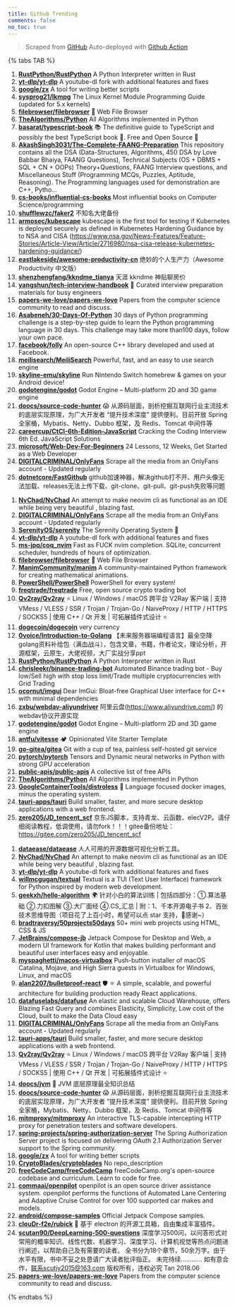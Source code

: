 ```yaml
---
title: Github Trending
comments: false
no_toc: true
---
```


> Scraped from [GitHub](https://github.com/trending)
Auto-deployed with [Github Action](https://docs.github.com/en/actions)

{% tabs TAB %}
<!-- tab Daily -->
1. [**RustPython/RustPython**](https://github.com/RustPython/RustPython)
A Python Interpreter written in Rust
2. [**yt-dlp/yt-dlp**](https://github.com/yt-dlp/yt-dlp)
A youtube-dl fork with additional features and fixes
3. [**google/zx**](https://github.com/google/zx)
A tool for writing better scripts
4. [**sysprog21/lkmpg**](https://github.com/sysprog21/lkmpg)
The Linux Kernel Module Programming Guide (updated for 5.x kernels)
5. [**filebrowser/filebrowser**](https://github.com/filebrowser/filebrowser)
📂 Web File Browser
6. [**TheAlgorithms/Python**](https://github.com/TheAlgorithms/Python)
All Algorithms implemented in Python
7. [**basarat/typescript-book**](https://github.com/basarat/typescript-book)
📚 The definitive guide to TypeScript and possibly the best TypeScript book 📖. Free and Open Source 🌹
8. [**AkashSingh3031/The-Complete-FAANG-Preparation**](https://github.com/AkashSingh3031/The-Complete-FAANG-Preparation)
This repository contains all the DSA (Data-Structures, Algorithms, 450 DSA by Love Babbar Bhaiya, FAANG Questions), Technical Subjects (OS + DBMS + SQL + CN + OOPs) Theory+Questions, FAANG Interview questions, and Miscellaneous Stuff (Programming MCQs, Puzzles, Aptitude, Reasoning). The Programming languages used for demonstration are C++, Pytho…
9. [**cs-books/influential-cs-books**](https://github.com/cs-books/influential-cs-books)
Most influential books on Computer Science/programming
10. [**shufflewzc/faker2**](https://github.com/shufflewzc/faker2)
不知名大佬备份
11. [**armosec/kubescape**](https://github.com/armosec/kubescape)
kubescape is the first tool for testing if Kubernetes is deployed securely as defined in Kubernetes Hardening Guidance by to NSA and CISA (https://www.nsa.gov/News-Features/Feature-Stories/Article-View/Article/2716980/nsa-cisa-release-kubernetes-hardening-guidance/)
12. [**eastlakeside/awesome-productivity-cn**](https://github.com/eastlakeside/awesome-productivity-cn)
绝妙的个人生产力（Awesome Productivity 中文版）
13. [**shenzhengfang/kkndme_tianya**](https://github.com/shenzhengfang/kkndme_tianya)
天涯 kkndme 神贴聊房价
14. [**yangshun/tech-interview-handbook**](https://github.com/yangshun/tech-interview-handbook)
💯 Curated interview preparation materials for busy engineers
15. [**papers-we-love/papers-we-love**](https://github.com/papers-we-love/papers-we-love)
Papers from the computer science community to read and discuss.
16. [**Asabeneh/30-Days-Of-Python**](https://github.com/Asabeneh/30-Days-Of-Python)
30 days of Python programming challenge is a step-by-step guide to learn the Python programming language in 30 days. This challenge may take more than100 days, follow your own pace.
17. [**facebook/folly**](https://github.com/facebook/folly)
An open-source C++ library developed and used at Facebook.
18. [**meilisearch/MeiliSearch**](https://github.com/meilisearch/MeiliSearch)
Powerful, fast, and an easy to use search engine
19. [**skyline-emu/skyline**](https://github.com/skyline-emu/skyline)
Run Nintendo Switch homebrew & games on your Android device!
20. [**godotengine/godot**](https://github.com/godotengine/godot)
Godot Engine – Multi-platform 2D and 3D game engine
21. [**doocs/source-code-hunter**](https://github.com/doocs/source-code-hunter)
😱 从源码层面，剖析挖掘互联网行业主流技术的底层实现原理，为广大开发者 “提升技术深度” 提供便利。目前开放 Spring 全家桶，Mybatis、Netty、Dubbo 框架，及 Redis、Tomcat 中间件等
22. [**careercup/CtCI-6th-Edition-JavaScript**](https://github.com/careercup/CtCI-6th-Edition-JavaScript)
Cracking the Coding Interview 6th Ed. JavaScript Solutions
23. [**microsoft/Web-Dev-For-Beginners**](https://github.com/microsoft/Web-Dev-For-Beginners)
24 Lessons, 12 Weeks, Get Started as a Web Developer
24. [**DIGITALCRIMINAL/OnlyFans**](https://github.com/DIGITALCRIMINAL/OnlyFans)
Scrape all the media from an OnlyFans account - Updated regularly
25. [**dotnetcore/FastGithub**](https://github.com/dotnetcore/FastGithub)
github加速神器，解决github打不开、用户头像无法加载、releases无法上传下载、git-clone、git-pull、git-push失败等问题
<!-- endtab -->
<!-- tab Weekly -->
1. [**NvChad/NvChad**](https://github.com/NvChad/NvChad)
An attempt to make neovim cli as functional as an IDE while being very beautiful , blazing fast.
2. [**DIGITALCRIMINAL/OnlyFans**](https://github.com/DIGITALCRIMINAL/OnlyFans)
Scrape all the media from an OnlyFans account - Updated regularly
3. [**SerenityOS/serenity**](https://github.com/SerenityOS/serenity)
The Serenity Operating System 🐞
4. [**yt-dlp/yt-dlp**](https://github.com/yt-dlp/yt-dlp)
A youtube-dl fork with additional features and fixes
5. [**ms-jpq/coq_nvim**](https://github.com/ms-jpq/coq_nvim)
Fast as FUCK nvim completion. SQLite, concurrent scheduler, hundreds of hours of optimization.
6. [**filebrowser/filebrowser**](https://github.com/filebrowser/filebrowser)
📂 Web File Browser
7. [**ManimCommunity/manim**](https://github.com/ManimCommunity/manim)
A community-maintained Python framework for creating mathematical animations.
8. [**PowerShell/PowerShell**](https://github.com/PowerShell/PowerShell)
PowerShell for every system!
9. [**freqtrade/freqtrade**](https://github.com/freqtrade/freqtrade)
Free, open source crypto trading bot
10. [**Qv2ray/Qv2ray**](https://github.com/Qv2ray/Qv2ray)
⭐ Linux / Windows / macOS 跨平台 V2Ray 客户端 | 支持 VMess / VLESS / SSR / Trojan / Trojan-Go / NaiveProxy / HTTP / HTTPS / SOCKS5 | 使用 C++ / Qt 开发 | 可拓展插件式设计 ⭐
11. [**dogecoin/dogecoin**](https://github.com/dogecoin/dogecoin)
very currency
12. [**0voice/Introduction-to-Golang**](https://github.com/0voice/Introduction-to-Golang)
【未来服务器端编程语言】最全空降golang资料补给包（满血战斗），包含文章，书籍，作者论文，理论分析，开源框架，云原生，大佬视频，大厂实战分享ppt
13. [**RustPython/RustPython**](https://github.com/RustPython/RustPython)
A Python Interpreter written in Rust
14. [**chrisleekr/binance-trading-bot**](https://github.com/chrisleekr/binance-trading-bot)
Automated Binance trading bot - Buy low/Sell high with stop loss limit/Trade multiple cryptocurrencies with Grid Trading
15. [**ocornut/imgui**](https://github.com/ocornut/imgui)
Dear ImGui: Bloat-free Graphical User interface for C++ with minimal dependencies
16. [**zxbu/webdav-aliyundriver**](https://github.com/zxbu/webdav-aliyundriver)
阿里云盘(https://www.aliyundrive.com/) 的webdav协议开源实现
17. [**godotengine/godot**](https://github.com/godotengine/godot)
Godot Engine – Multi-platform 2D and 3D game engine
18. [**antfu/vitesse**](https://github.com/antfu/vitesse)
🏕 Opinionated Vite Starter Template
19. [**go-gitea/gitea**](https://github.com/go-gitea/gitea)
Git with a cup of tea, painless self-hosted git service
20. [**pytorch/pytorch**](https://github.com/pytorch/pytorch)
Tensors and Dynamic neural networks in Python with strong GPU acceleration
21. [**public-apis/public-apis**](https://github.com/public-apis/public-apis)
A collective list of free APIs
22. [**TheAlgorithms/Python**](https://github.com/TheAlgorithms/Python)
All Algorithms implemented in Python
23. [**GoogleContainerTools/distroless**](https://github.com/GoogleContainerTools/distroless)
🥑 Language focused docker images, minus the operating system.
24. [**tauri-apps/tauri**](https://github.com/tauri-apps/tauri)
Build smaller, faster, and more secure desktop applications with a web frontend.
25. [**zero205/JD_tencent_scf**](https://github.com/zero205/JD_tencent_scf)
京东JS脚本，支持青龙、云函数、elecV2P。请仔细阅读教程，低调使用，请勿fork！！！gitee备份地址：https://gitee.com/zero205/JD_tencent_scf
<!-- endtab -->
<!-- tab Monthly -->
1. [**dataease/dataease**](https://github.com/dataease/dataease)
人人可用的开源数据可视化分析工具。
2. [**NvChad/NvChad**](https://github.com/NvChad/NvChad)
An attempt to make neovim cli as functional as an IDE while being very beautiful , blazing fast.
3. [**yt-dlp/yt-dlp**](https://github.com/yt-dlp/yt-dlp)
A youtube-dl fork with additional features and fixes
4. [**willmcgugan/textual**](https://github.com/willmcgugan/textual)
Textual is a TUI (Text User Interface) framework for Python inspired by modern web development.
5. [**geekxh/hello-algorithm**](https://github.com/geekxh/hello-algorithm)
🌍 针对小白的算法训练 | 包括四部分：①.算法基础 ②.力扣图解 ③.大厂面经 ④.CS_汇总 | 附：1、千本开源电子书 2、百张技术思维导图（项目花了上百小时，希望可以点 star 支持，🌹感谢~）
6. [**bradtraversy/50projects50days**](https://github.com/bradtraversy/50projects50days)
50+ mini web projects using HTML, CSS & JS
7. [**JetBrains/compose-jb**](https://github.com/JetBrains/compose-jb)
Jetpack Compose for Desktop and Web, a modern UI framework for Kotlin that makes building performant and beautiful user interfaces easy and enjoyable.
8. [**myspaghetti/macos-virtualbox**](https://github.com/myspaghetti/macos-virtualbox)
Push-button installer of macOS Catalina, Mojave, and High Sierra guests in Virtualbox for Windows, Linux, and macOS
9. [**alan2207/bulletproof-react**](https://github.com/alan2207/bulletproof-react)
🛡️ ⚛️ A simple, scalable, and powerful architecture for building production ready React applications.
10. [**datafuselabs/datafuse**](https://github.com/datafuselabs/datafuse)
An elastic and scalable Cloud Warehouse, offers Blazing Fast Query and combines Elasticity, Simplicity, Low cost of the Cloud, built to make the Data Cloud easy
11. [**DIGITALCRIMINAL/OnlyFans**](https://github.com/DIGITALCRIMINAL/OnlyFans)
Scrape all the media from an OnlyFans account - Updated regularly
12. [**tauri-apps/tauri**](https://github.com/tauri-apps/tauri)
Build smaller, faster, and more secure desktop applications with a web frontend.
13. [**Qv2ray/Qv2ray**](https://github.com/Qv2ray/Qv2ray)
⭐ Linux / Windows / macOS 跨平台 V2Ray 客户端 | 支持 VMess / VLESS / SSR / Trojan / Trojan-Go / NaiveProxy / HTTP / HTTPS / SOCKS5 | 使用 C++ / Qt 开发 | 可拓展插件式设计 ⭐
14. [**doocs/jvm**](https://github.com/doocs/jvm)
🤗 JVM 底层原理最全知识总结
15. [**doocs/source-code-hunter**](https://github.com/doocs/source-code-hunter)
😱 从源码层面，剖析挖掘互联网行业主流技术的底层实现原理，为广大开发者 “提升技术深度” 提供便利。目前开放 Spring 全家桶，Mybatis、Netty、Dubbo 框架，及 Redis、Tomcat 中间件等
16. [**mitmproxy/mitmproxy**](https://github.com/mitmproxy/mitmproxy)
An interactive TLS-capable intercepting HTTP proxy for penetration testers and software developers.
17. [**spring-projects/spring-authorization-server**](https://github.com/spring-projects/spring-authorization-server)
The Spring Authorization Server project is focused on delivering OAuth 2.1 Authorization Server support to the Spring community.
18. [**google/zx**](https://github.com/google/zx)
A tool for writing better scripts
19. [**CryptoBlades/cryptoblades**](https://github.com/CryptoBlades/cryptoblades)
No repo_description
20. [**freeCodeCamp/freeCodeCamp**](https://github.com/freeCodeCamp/freeCodeCamp)
freeCodeCamp.org's open-source codebase and curriculum. Learn to code for free.
21. [**commaai/openpilot**](https://github.com/commaai/openpilot)
openpilot is an open source driver assistance system. openpilot performs the functions of Automated Lane Centering and Adaptive Cruise Control for over 100 supported car makes and models.
22. [**android/compose-samples**](https://github.com/android/compose-samples)
Official Jetpack Compose samples.
23. [**clouDr-f2e/rubick**](https://github.com/clouDr-f2e/rubick)
🔧 基于 electron 的开源工具箱，自由集成丰富插件。
24. [**scutan90/DeepLearning-500-questions**](https://github.com/scutan90/DeepLearning-500-questions)
深度学习500问，以问答形式对常用的概率知识、线性代数、机器学习、深度学习、计算机视觉等热点问题进行阐述，以帮助自己及有需要的读者。 全书分为18个章节，50余万字。由于水平有限，书中不妥之处恳请广大读者批评指正。 未完待续............ 如有意合作，联系scutjy2015@163.com 版权所有，违权必究 Tan 2018.06
25. [**papers-we-love/papers-we-love**](https://github.com/papers-we-love/papers-we-love)
Papers from the computer science community to read and discuss.
<!-- endtab -->
{% endtabs %}
